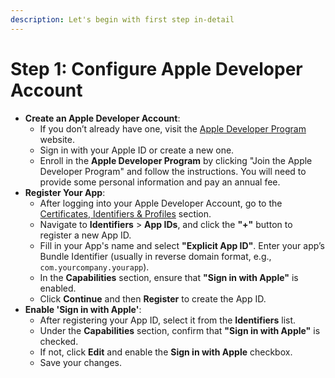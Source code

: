 ```yaml
---
description: Let's begin with first step in-detail
---
```


# Step 1: Configure Apple Developer Account



* **Create an Apple Developer Account**:
  * If you don’t already have one, visit the [Apple Developer Program](https://developer.apple.com/programs/) website.
  * Sign in with your Apple ID or create a new one.
  * Enroll in the **Apple Developer Program** by clicking "Join the Apple Developer Program" and follow the instructions. You will need to provide some personal information and pay an annual fee.
* **Register Your App**:
  * After logging into your Apple Developer Account, go to the [Certificates, Identifiers & Profiles](https://developer.apple.com/account/resources) section.
  * Navigate to **Identifiers** > **App IDs**, and click the **"+"** button to register a new App ID.
  * Fill in your App's name and select **"Explicit App ID"**. Enter your app’s Bundle Identifier (usually in reverse domain format, e.g., `com.yourcompany.yourapp`).
  * In the **Capabilities** section, ensure that **"Sign in with Apple"** is enabled.
  * Click **Continue** and then **Register** to create the App ID.
* **Enable 'Sign in with Apple'**:
  * After registering your App ID, select it from the **Identifiers** list.
  * Under the **Capabilities** section, confirm that **"Sign in with Apple"** is checked.
  * If not, click **Edit** and enable the **Sign in with Apple** checkbox.
  * Save your changes.
